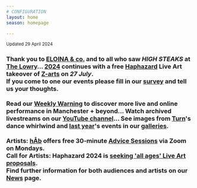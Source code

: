 ```yaml
---
# CONFIGURATION
layout: home
season: homepage

---
```

<small>Updated 29 April 2024</small>        
### Thank you to [ELOINA & co.](/current/2024/ELOINA) and to all who saw *HIGH STEAKS* at <a href="https://thelowry.com/whats-on/wtf-not-wednesday-high-steaks-by-eloina" target="_blank">The Lowry</a>… [2024](/current/2024) continues with a free [Haphazard](/current/2024-haphazard) Live Art takeover of <a href="https://z-arts.org/events/haphazard-2024" target="_blank">Z-arts</a> on *27 July*.<br>If you come to one our events please fill in our <a href="https://www.illuminate-data.org.uk/survey/pjxnmc" target="_blank">survey</a> and tell us your thoughts.<br><br>Read our <a href="https://wordofwarning.posthaven.com" target="_blank">Weekly Warning</a> to discover more live and online performance in Manchester + beyond… Watch archived livestreams on our <a href="https://youtube.com/@warnmcr" target="_blank">YouTube channel</a>… See images from [Turn](/current/2024-turn)'s dance whirlwind and [last year](/archive/2023)'s events in our [galleries](/galleries).<br><br>Artists: [hÅb](/hab) offers free 30-minute [Advice Sessions](/hab/advice) via Zoom on Mondays.<br>Call for Artists: Haphazard 2024 is <a href="https://haphazard.posthaven.com/haphazard-2024-live-art-for-all-ages-manchester-call-for-artists" target="_blank">seeking 'all ages' Live Art proposals</a>.<br>Find further information for both audiences and artists on our [News](/news) page.
